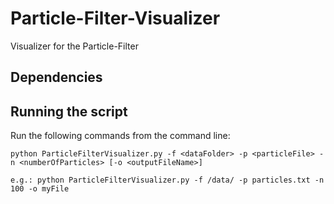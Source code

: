 # Particle-Filter-Visualizer
Visualizer for the Particle-Filter

## Dependencies

## Running the script
Run the following commands from the command line:
```
python ParticleFilterVisualizer.py -f <dataFolder> -p <particleFile> -n <numberOfParticles> [-o <outputFileName>]

e.g.: python ParticleFilterVisualizer.py -f /data/ -p particles.txt -n 100 -o myFile

```
